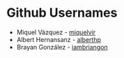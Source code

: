 # Github Usernames

- Miquel Vázquez - [miquelvir](https://github.com/miquelvir)
- Albert Hernansanz - [alberthp](https://github.com/alberthp)
- Brayan González - [iambriangon](https://github.com/iambriangon)
